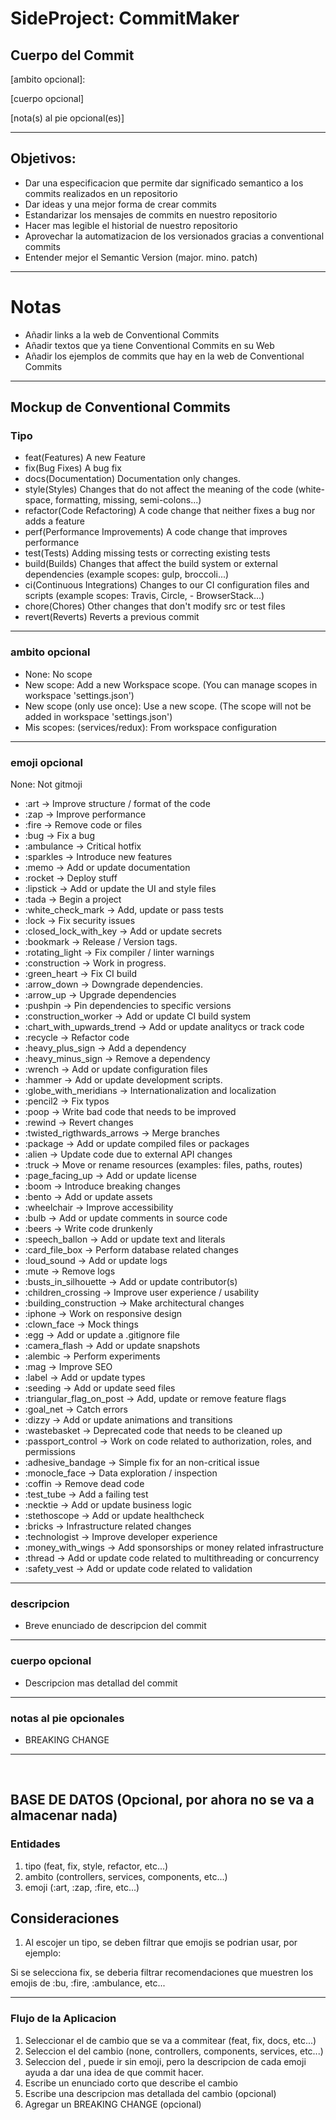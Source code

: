 # SideProject: CommitMaker

## Cuerpo del Commit
<tipo>[ambito opcional]:<emoji opcional> <descripcion>

[cuerpo opcional]

[nota(s) al pie opcional(es)]

---

## Objetivos:
- Dar una especificacion que permite dar significado semantico a los commits realizados en un repositorio
- Dar ideas y una mejor forma de crear commits
- Estandarizar los mensajes de commits en nuestro repositorio
- Hacer mas legible el historial de nuestro repositorio
- Aprovechar la automatizacion de los versionados gracias a conventional commits
- Entender mejor el Semantic Version (major. mino. patch)

---

# Notas
- Añadir links a la web de Conventional Commits
- Añadir textos que ya tiene Conventional Commits en su Web
- Añadir los ejemplos de commits que hay en la web de Conventional Commits

---

## Mockup de Conventional Commits
### Tipo
- feat(Features) A new Feature
- fix(Bug Fixes) A bug fix
- docs(Documentation) Documentation only changes.
- style(Styles) Changes that do not affect the meaning of the code (white-space, formatting, missing, semi-colons...)
- refactor(Code Refactoring) A code change that neither fixes a bug nor adds a feature
- perf(Performance Improvements) A code change that improves performance
- test(Tests) Adding missing tests or correcting existing tests
- build(Builds) Changes that affect the build system or external dependencies (example scopes: gulp, broccoli...)
- ci(Continuous Integrations) Changes to our CI configuration files and scripts (example scopes: Travis, Circle, - BrowserStack...)
- chore(Chores) Other changes that don't modify src or test files
- revert(Reverts) Reverts a previous commit

---
### ambito opcional
- None: No scope
- New scope: Add a new Workspace scope. (You can manage scopes in workspace 'settings.json')
- New scope (only use once): Use a new scope. (The scope will not be added in workspace 'settings.json')
- Mis scopes: (services/redux): From workspace configuration

---
### emoji opcional
None: Not gitmoji
- :art -> Improve structure / format of the code
- :zap -> Improve performance
- :fire -> Remove code or files
- :bug -> Fix a bug
- :ambulance -> Critical hotfix
- :sparkles -> Introduce new features
- :memo -> Add or update documentation
- :rocket -> Deploy stuff
- :lipstick -> Add or update the UI and style files
- :tada -> Begin a project
- :white_check_mark -> Add, update or pass tests
- :lock -> Fix security issues
- :closed_lock_with_key -> Add or update secrets
- :bookmark -> Release / Version tags.
- :rotating_light -> Fix compiler / linter warnings
- :construction -> Work in progress.
- :green_heart -> Fix CI build
- :arrow_down -> Downgrade dependencies.
- :arrow_up -> Upgrade dependencies
- :pushpin -> Pin dependencies to specific versions
- :construction_worker -> Add or update CI build system
- :chart_with_upwards_trend -> Add or update analitycs or track code
- :recycle -> Refactor code
- :heavy_plus_sign -> Add a dependency
- :heavy_minus_sign -> Remove a dependency
- :wrench -> Add or update configuration files
- :hammer -> Add or update development scripts.
- :globe_with_meridians -> Internationalization and localization
- :pencil2 -> Fix typos
- :poop -> Write bad code that needs to be improved
- :rewind -> Revert changes
- :twisted_rigthwards_arrows -> Merge branches
- :package -> Add or update compiled files or packages
- :alien -> Update code due to external API changes
- :truck -> Move or rename resources (examples: files, paths, routes)
- :page_facing_up -> Add or update license
- :boom -> Introduce breaking changes
- :bento -> Add or update assets
- :wheelchair -> Improve accessibility
- :bulb -> Add or update comments in source code
- :beers -> Write code drunkenly
- :speech_ballon -> Add or update text and literals
- :card_file_box -> Perform database related changes
- :loud_sound -> Add or update logs
- :mute -> Remove logs
- :busts_in_silhouette -> Add or update contributor(s)
- :children_crossing -> Improve user experience / usability
- :building_construction -> Make architectural changes
- :iphone -> Work on responsive design
- :clown_face -> Mock things
- :egg -> Add or update a .gitignore file
- :camera_flash -> Add or update snapshots
- :alembic -> Perform experiments
- :mag -> Improve SEO
- :label -> Add or update types
- :seeding -> Add or update seed files
- :triangular_flag_on_post -> Add, update or remove feature flags
- :goal_net -> Catch errors
- :dizzy -> Add or update animations and transitions
- :wastebasket -> Deprecated code that needs to be cleaned up
- :passport_control -> Work on code related to authorization, roles, and permissions
- :adhesive_bandage -> Simple fix for an non-critical issue
- :monocle_face -> Data exploration / inspection
- :coffin -> Remove dead code
- :test_tube -> Add a failing test
- :necktie -> Add or update business logic
- :stethoscope -> Add or update healthcheck
- :bricks -> Infrastructure related changes
- :technologist -> Improve developer experience
- :money_with_wings -> Add sponsorships or money related infrastructure
- :thread -> Add or update code related to multithreading or concurrency
- :safety_vest -> Add or update code related to validation

---
### descripcion
- Breve enunciado de descripcion del commit

---
### cuerpo opcional
- Descripcion mas detallad del commit

---
### notas al pie opcionales
- BREAKING CHANGE

---
<br>

## BASE DE DATOS (Opcional, por ahora no se va a almacenar nada)
### Entidades
1. tipo (feat, fix, style, refactor, etc...)
2. ambito (controllers, services, components, etc...)
3. emoji (:art, :zap, :fire, etc...)

## Consideraciones
1. Al escojer un tipo, se deben filtrar que emojis se podrian usar, por ejemplo:

Si se selecciona fix, se deberia filtrar recomendaciones que muestren los emojis de :bu, :fire, :ambulance, etc... 

---
### Flujo de la Aplicacion

1. Seleccionar el <tipo> de cambio que se va a commitear (feat, fix, docs, etc...)
2. Seleccion el <scope> del cambio (none, controllers, components, services, etc...)
3. Seleccion del <emoji>, puede ir sin emoji, pero la descripcion de cada emoji ayuda a dar una idea de que commit hacer.
4. <description> Escribe un enunciado corto que describe el cambio
5. <body> Escribe una descripcion mas detallada del cambio (opcional)
6. <notas> Agregar un BREAKING CHANGE (opcional)
